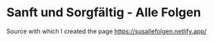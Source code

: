 # Sanft und Sorgfältig - Alle Folgen

Source with which I created the page https://susallefolgen.netlify.app/

